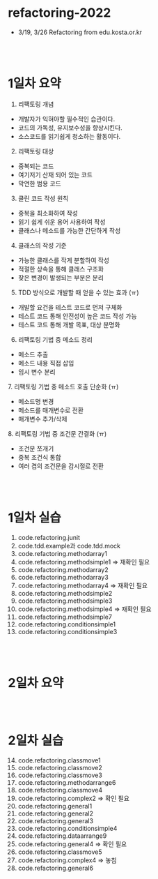 # refactoring-2022
- 3/19, 3/26 Refactoring from edu.kosta.or.kr

<br><br>

# 1일차 요약

1. 리팩토링 개념
- 개발자가 익혀야할 필수적인 습관이다.
- 코드의 가독성, 유지보수성을 향상시킨다.
- 소스코드를 읽기쉽게 청소하는 활동이다.

2. 리팩토링 대상
- 중복되는 코드
- 여기저기 산재 되어 있는 코드
- 막연한 범용 코드

3. 클린 코드 작성 원칙
- 중복을 최소화하여 작성
- 읽기 쉽게 쉬운 용어 사용하여 작성
- 클래스나 메소드를 가능한 간단하게 작성

4. 클래스의 작성 기준
- 가능한 클래스를 작게 분할하여 작성
- 적절한 상속을 통해 클래스 구조화
- 잦은 변경이 발생되는 부분은 분리

5. TDD 방식으로 개발할 때 얻을 수 있는 효과 (ㅠ)
- 개발할 요건을 테스트 코드로 먼저 구체화
- 테스트 코드 통해 안전성이 높은 코드 작성 가능
- 테스트 코드 통해 개발 목표, 대상 분명화

6. 리팩토링 기법 중 메소드 정리
- 메소드 추출
- 메소드 내용 직접 삽입
- 임시 변수 분리

7. 리팩토링 기법 중 메소드 호출 단순화 (ㅠ)
- 메소드명 변경
- 메소드를 매개변수로 전환
- 매개변수 추가/삭제

8. 리팩토링 기법 중 조건문 간결화 (ㅠ)
- 조건문 쪼개기
- 중복 조건식 통합
- 여러 겹의 조건문을 감시절로 전환

<br><br>

# 1일차 실습
1. code.refactoring.junit
2. code.tdd.example과 code.tdd.mock
3. code.refactoring.methodarray1
4. code.refactoring.methodsimple1 => 재확인 필요
5. code.refactoring.methodarray2
6. code.refactoring.methodarray3
7. code.refactoring.methodarray4 => 재확인 필요
8. code.refactoring.methodsimple2
9. code.refactoring.methodsimple3
10. code.refactoring.methodsimple4 => 재확인 필요
11. code.refactoring.methodsimple7
12. code.refactoring.conditionsimple1
13. code.refactoring.conditionsimple3

<br><br>

# 2일차 요약

<br><br>

# 2일차 실습
14. code.refactoring.classmove1
15. code.refactoring.classmove2
16. code.refactoring.classmove3
17. code.refactoring.methodarrange6
18. code.refactoring.classmove4
19. code.refactoring.complex2 => 확인 필요
20. code.refactoring.general1
21. code.refactoring.general2
22. code.refactoring.general3
23. code.refactoring.conditionsimple4
24. code.refactoring.dataarrange9
25. code.refactoring.general4 => 확인 필요
26. code.refactoring.classmove5
27. code.refactoring.complex4 => 놓침
28. code.refactoring.general6